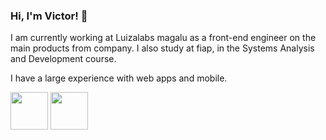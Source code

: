 ### Hi, I'm Victor! 👋

I am currently working at Luizalabs magalu as a front-end engineer on the main products from company. 
I also study at fiap, in the Systems Analysis and Development course.

I have a large experience with web apps and mobile.

<img src="https://user-images.githubusercontent.com/60153670/175447871-eb1e69ae-e6fb-4f3b-abfe-26f908e82177.png" width="60"> <img src="https://user-images.githubusercontent.com/60153670/175448159-0ea8943f-01c2-4429-a1b6-ca078b117b52.png" width="60">
